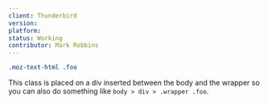 ```yaml
---
client: Thunderbird
version:
platform:
status: Working
contributor: Mark Robbins
---
```


```css
.moz-text-html .foo
```

This class is placed on a div inserted between the body and the wrapper so you can also do something like `body > div > .wrapper .foo`.
